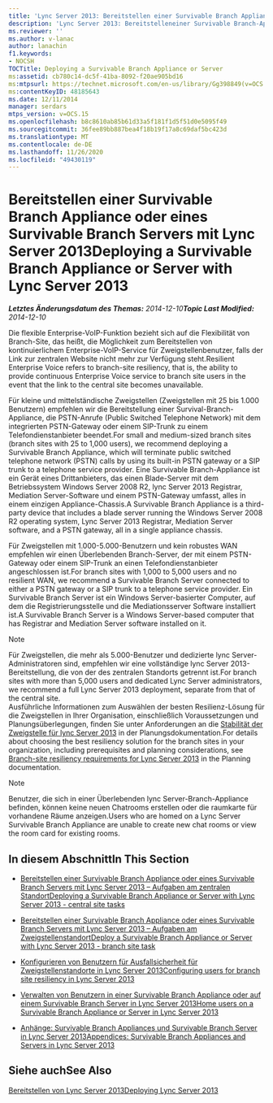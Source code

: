 ```yaml
---
title: 'Lync Server 2013: Bereitstellen einer Survivable Branch Appliance oder eines Survivable Branch Servers'
description: 'Lync Server 2013: Bereitstelleneiner Survivable Branch-Appliance oder eines Servers.'
ms.reviewer: ''
ms.author: v-lanac
author: lanachin
f1.keywords:
- NOCSH
TOCTitle: Deploying a Survivable Branch Appliance or Server
ms:assetid: cb780c14-dc5f-41ba-8092-f20ae905bd16
ms:mtpsurl: https://technet.microsoft.com/en-us/library/Gg398849(v=OCS.15)
ms:contentKeyID: 48185643
ms.date: 12/11/2014
manager: serdars
mtps_version: v=OCS.15
ms.openlocfilehash: b8c8610ab85b61d33a5f181f1d5f51d0e5095f49
ms.sourcegitcommit: 36fee89bb887bea4f18b19f17a8c69daf5bc423d
ms.translationtype: MT
ms.contentlocale: de-DE
ms.lasthandoff: 11/26/2020
ms.locfileid: "49430119"
---
```

# <a name="deploying-a-survivable-branch-appliance-or-server-with-lync-server-2013"></a><span data-ttu-id="3bd17-103">Bereitstellen einer Survivable Branch Appliance oder eines Survivable Branch Servers mit Lync Server 2013</span><span class="sxs-lookup"><span data-stu-id="3bd17-103">Deploying a Survivable Branch Appliance or Server with Lync Server 2013</span></span>

<div data-xmlns="http://www.w3.org/1999/xhtml">

<div class="topic" data-xmlns="http://www.w3.org/1999/xhtml" data-msxsl="urn:schemas-microsoft-com:xslt" data-cs="https://msdn.microsoft.com/">

<div data-asp="https://msdn2.microsoft.com/asp">



</div>

<div id="mainSection">

<div id="mainBody"><span data-ttu-id="3bd17-104">

<span> </span></span><span class="sxs-lookup"><span data-stu-id="3bd17-104">

<span> </span></span></span>

<span data-ttu-id="3bd17-105">_**Letztes Änderungsdatum des Themas:** 2014-12-10_</span><span class="sxs-lookup"><span data-stu-id="3bd17-105">_**Topic Last Modified:** 2014-12-10_</span></span>

<span data-ttu-id="3bd17-106">Die flexible Enterprise-VoIP-Funktion bezieht sich auf die Flexibilität von Branch-Site, das heißt, die Möglichkeit zum Bereitstellen von kontinuierlichem Enterprise-VoIP-Service für Zweigstellenbenutzer, falls der Link zur zentralen Website nicht mehr zur Verfügung steht.</span><span class="sxs-lookup"><span data-stu-id="3bd17-106">Resilient Enterprise Voice refers to branch-site resiliency, that is, the ability to provide continuous Enterprise Voice service to branch site users in the event that the link to the central site becomes unavailable.</span></span>

<span data-ttu-id="3bd17-107">Für kleine und mittelständische Zweigstellen (Zweigstellen mit 25 bis 1.000 Benutzern) empfehlen wir die Bereitstellung einer Survival-Branch-Appliance, die PSTN-Anrufe (Public Switched Telephone Network) mit dem integrierten PSTN-Gateway oder einem SIP-Trunk zu einem Telefondienstanbieter beendet.</span><span class="sxs-lookup"><span data-stu-id="3bd17-107">For small and medium-sized branch sites (branch sites with 25 to 1,000 users), we recommend deploying a Survivable Branch Appliance, which will terminate public switched telephone network (PSTN) calls by using its built-in PSTN gateway or a SIP trunk to a telephone service provider.</span></span> <span data-ttu-id="3bd17-108">Eine Survivable Branch-Appliance ist ein Gerät eines Drittanbieters, das einen Blade-Server mit dem Betriebssystem Windows Server 2008 R2, lync Server 2013 Registrar, Mediation Server-Software und einem PSTN-Gateway umfasst, alles in einem einzigen Appliance-Chassis.</span><span class="sxs-lookup"><span data-stu-id="3bd17-108">A Survivable Branch Appliance is a third-party device that includes a blade server running the Windows Server 2008 R2 operating system, Lync Server 2013 Registrar, Mediation Server software, and a PSTN gateway, all in a single appliance chassis.</span></span>

<span data-ttu-id="3bd17-109">Für Zweigstellen mit 1.000-5.000-Benutzern und kein robustes WAN empfehlen wir einen Überlebenden Branch-Server, der mit einem PSTN-Gateway oder einem SIP-Trunk an einen Telefondienstanbieter angeschlossen ist.</span><span class="sxs-lookup"><span data-stu-id="3bd17-109">For branch sites with 1,000 to 5,000 users and no resilient WAN, we recommend a Survivable Branch Server connected to either a PSTN gateway or a SIP trunk to a telephone service provider.</span></span> <span data-ttu-id="3bd17-110">Ein Survivable Branch Server ist ein Windows Server-basierter Computer, auf dem die Registrierungsstelle und die Mediationsserver Software installiert ist.</span><span class="sxs-lookup"><span data-stu-id="3bd17-110">A Survivable Branch Server is a Windows Server-based computer that has Registrar and Mediation Server software installed on it.</span></span>

<div>


> [!NOTE]  
> <span data-ttu-id="3bd17-111">Für Zweigstellen, die mehr als 5.000-Benutzer und dedizierte lync Server-Administratoren sind, empfehlen wir eine vollständige lync Server 2013-Bereitstellung, die von der des zentralen Standorts getrennt ist.</span><span class="sxs-lookup"><span data-stu-id="3bd17-111">For branch sites with more than 5,000 users and dedicated Lync Server administrators, we recommend a full Lync Server 2013 deployment, separate from that of the central site.</span></span><BR><span data-ttu-id="3bd17-112">Ausführliche Informationen zum Auswählen der besten Resilienz-Lösung für die Zweigstellen in Ihrer Organisation, einschließlich Voraussetzungen und Planungsüberlegungen, finden Sie unter Anforderungen an die <A href="lync-server-2013-branch-site-resiliency-requirements.md">Stabilität der Zweigstelle für lync Server 2013</A> in der Planungsdokumentation.</span><span class="sxs-lookup"><span data-stu-id="3bd17-112">For details about choosing the best resiliency solution for the branch sites in your organization, including prerequisites and planning considerations, see <A href="lync-server-2013-branch-site-resiliency-requirements.md">Branch-site resiliency requirements for Lync Server 2013</A> in the Planning documentation.</span></span>



</div>

<div>


> [!NOTE]  
> <span data-ttu-id="3bd17-113">Benutzer, die sich in einer Überlebenden lync Server-Branch-Appliance befinden, können keine neuen Chatrooms erstellen oder die raumkarte für vorhandene Räume anzeigen.</span><span class="sxs-lookup"><span data-stu-id="3bd17-113">Users who are homed on a Lync Server Survivable Branch Appliance are unable to create new chat rooms or view the room card for existing rooms.</span></span>



</div>

<div>

## <a name="in-this-section"></a><span data-ttu-id="3bd17-114">In diesem Abschnitt</span><span class="sxs-lookup"><span data-stu-id="3bd17-114">In This Section</span></span>

  - [<span data-ttu-id="3bd17-115">Bereitstellen einer Survivable Branch Appliance oder eines Survivable Branch Servers mit Lync Server 2013 – Aufgaben am zentralen Standort</span><span class="sxs-lookup"><span data-stu-id="3bd17-115">Deploying a Survivable Branch Appliance or Server with Lync Server 2013 - central site tasks</span></span>](lync-server-2013-deploying-a-survivable-branch-appliance-or-server-central-site-tasks.md)

  - [<span data-ttu-id="3bd17-116">Bereitstellen einer Survivable Branch Appliance oder eines Survivable Branch Servers mit Lync Server 2013 – Aufgaben am Zweigstellenstandort</span><span class="sxs-lookup"><span data-stu-id="3bd17-116">Deploy a Survivable Branch Appliance or Server with Lync Server 2013 - branch site task</span></span>](lync-server-2013-deploy-a-survivable-branch-appliance-or-server-branch-site-task.md)

  - [<span data-ttu-id="3bd17-117">Konfigurieren von Benutzern für Ausfallsicherheit für Zweigstellenstandorte in Lync Server 2013</span><span class="sxs-lookup"><span data-stu-id="3bd17-117">Configuring users for branch site resiliency in Lync Server 2013</span></span>](lync-server-2013-configuring-users-for-branch-site-resiliency.md)

  - [<span data-ttu-id="3bd17-118">Verwalten von Benutzern in einer Survivable Branch Appliance oder auf einem Survivable Branch Server in Lync Server 2013</span><span class="sxs-lookup"><span data-stu-id="3bd17-118">Home users on a Survivable Branch Appliance or Server in Lync Server 2013</span></span>](lync-server-2013-home-users-on-a-survivable-branch-appliance-or-server.md)

  - [<span data-ttu-id="3bd17-119">Anhänge: Survivable Branch Appliances und Survivable Branch Server in Lync Server 2013</span><span class="sxs-lookup"><span data-stu-id="3bd17-119">Appendices: Survivable Branch Appliances and Servers in Lync Server 2013</span></span>](lync-server-2013-appendices-survivable-branch-appliances-and-servers.md)

</div>

<div>

## <a name="see-also"></a><span data-ttu-id="3bd17-120">Siehe auch</span><span class="sxs-lookup"><span data-stu-id="3bd17-120">See Also</span></span>


[<span data-ttu-id="3bd17-121">Bereitstellen von Lync Server 2013</span><span class="sxs-lookup"><span data-stu-id="3bd17-121">Deploying Lync Server 2013</span></span>](lync-server-2013-deploying-lync-server.md)  
  

<span data-ttu-id="3bd17-122"></div>

</div>

<span> </span>

</div>

</div>

</span><span class="sxs-lookup"><span data-stu-id="3bd17-122"></div>

</div>

<span> </span>

</div>

</div>

</span></span></div>

